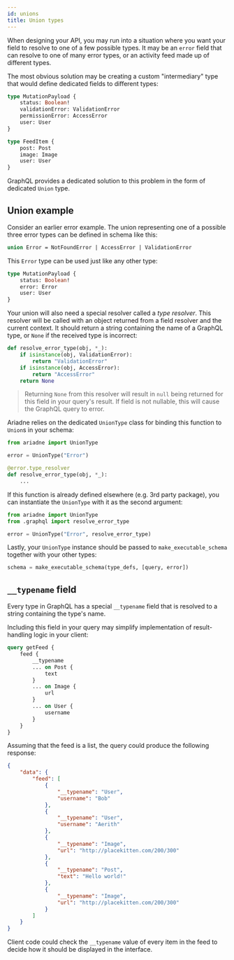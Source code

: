 ```yaml
---
id: unions
title: Union types
---
```



When designing your API, you may run into a situation where you want your field to resolve to one of a few possible types. It may be an `error` field that can resolve to one of many error types, or an activity feed made up of different types.

The most obvious solution may be creating a custom "intermediary" type that would define dedicated fields to different types:

```graphql
type MutationPayload {
    status: Boolean!
    validationError: ValidationError
    permissionError: AccessError
    user: User
}

type FeedItem {
    post: Post
    image: Image
    user: User
}
```

GraphQL provides a dedicated solution to this problem in the form of dedicated `Union` type.


## Union example

Consider an earlier error example. The union representing one of a possible three error types can be defined in schema like this:

```graphql
union Error = NotFoundError | AccessError | ValidationError
```

This `Error` type can be used just like any other type:

```graphql
type MutationPayload {
    status: Boolean!
    error: Error
    user: User
}
```

Your union will also need a special resolver called a *type resolver*. This resolver will be called with an object returned from a field resolver and the current context.
It should return a string containing the name of a GraphQL type, or `None` if the received type is incorrect:

```python
def resolve_error_type(obj, *_):
    if isinstance(obj, ValidationError):
        return "ValidationError"
    if isinstance(obj, AccessError):
        return "AccessError"
    return None
```

> Returning `None` from this resolver will result in `null` being returned for this field in your query's result. If field is not nullable, this will cause the GraphQL query to error.

Ariadne relies on the dedicated `UnionType` class for binding this function to `Union`s in your schema:

```python
from ariadne import UnionType

error = UnionType("Error")

@error.type_resolver
def resolve_error_type(obj, *_):
    ...
```

If this function is already defined elsewhere (e.g. 3rd party package), you can instantiate the `UnionType` with it as the second argument:

```python
from ariadne import UnionType
from .graphql import resolve_error_type

error = UnionType("Error", resolve_error_type)
```

Lastly, your `UnionType` instance should be passed to `make_executable_schema` together with your other types:

```python
schema = make_executable_schema(type_defs, [query, error])
```


## `__typename` field

Every type in GraphQL has a special `__typename` field that is resolved to a string containing the type's name.

Including this field in your query may simplify implementation of result-handling logic in your client:

```graphql
query getFeed {
    feed {
        __typename
        ... on Post {
            text
        }
        ... on Image {
            url
        }
        ... on User {
            username
        }
    }
}
```

Assuming that the feed is a list, the query could produce the following response:

```json
{
    "data": {
        "feed": [
            {
                "__typename": "User",
                "username": "Bob"
            },
            {
                "__typename": "User",
                "username": "Aerith"
            },
            {
                "__typename": "Image",
                "url": "http://placekitten.com/200/300"
            },
            {
                "__typename": "Post",
                "text": "Hello world!"
            },
            {
                "__typename": "Image",
                "url": "http://placekitten.com/200/300"
            }
        ]
    }
}
```

Client code could check the `__typename` value of every item in the feed to decide how it should be displayed in the interface.
